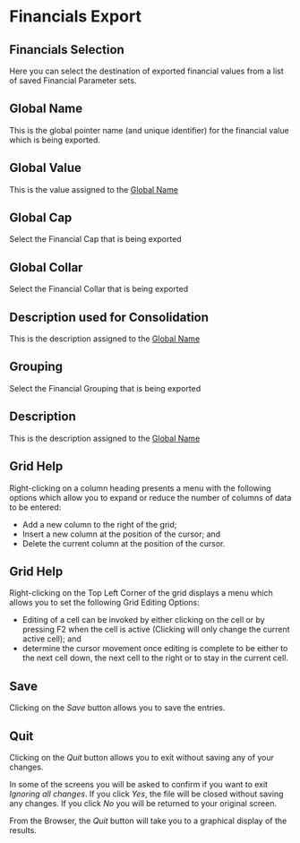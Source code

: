 # Financials Export



## Financials Selection

Here you can select the destination of exported financial values from a
list of saved Financial Parameter sets.

## Global Name

This is the global pointer name (and unique identifier) for the
financial value which is being exported.

## Global Value

This is the value assigned to the [Global
Name](#financials_export+varname)

## Global Cap

Select the Financial Cap that is being exported

## Global Collar

Select the Financial Collar that is being exported

## Description used for Consolidation

This is the description assigned to the [Global Name](#financials_export+varname)

## Grouping

Select the Financial Grouping that is being exported

## Description

This is the description assigned to the [Global
Name](#financials_export+varname)

## Grid Help

Right-clicking on a column heading presents a menu with the following
options which allow you to expand or reduce the number of columns of
data to be entered:

-   Add a new column to the right of the grid;
-   Insert a new column at the position of the cursor; and
-   Delete the current column at the position of the cursor.

## Grid Help

Right-clicking on the Top Left Corner of the grid displays a menu which
allows you to set the following Grid Editing Options:

-   Editing of a cell can be invoked by either clicking on the cell or
    by pressing F2 when the cell is active (Clicking will only change
    the current active cell); and
-   determine the cursor movement once editing is complete to be either
    to the next cell down, the next cell to the right or to stay in the
    current cell.

## Save

Clicking on the _Save_ button allows you to save the entries.

## Quit

Clicking on the _Quit_ button allows you to exit without saving any of
your changes.

In some of the screens you will be asked to confirm if you want to exit
_Ignoring all changes_. If you click _Yes_, the file will be closed
without saving any changes. If you click _No_ you will be returned to your
original screen.

From the Browser, the _Quit_ button will take you to a graphical display
of the results.